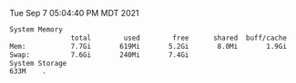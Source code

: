 Tue Sep  7 05:04:40 PM MDT 2021
```bash
System Memory
               total        used        free      shared  buff/cache   available
Mem:           7.7Gi       619Mi       5.2Gi       8.0Mi       1.9Gi       6.7Gi
Swap:          7.6Gi       240Mi       7.4Gi
System Storage
633M	.
```
